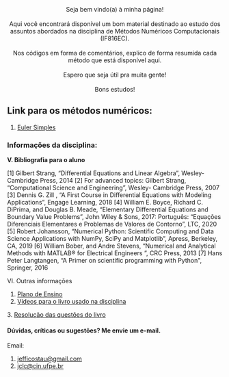 <center>Seja bem vindo(a) à minha página!
<br><br>Aqui você encontrará disponível um bom material destinado ao estudo dos assuntos abordados na disciplina de Métodos Numéricos Computacionais (IF816EC).
<br><br>Nos códigos em forma de comentários, explico de forma resumida cada método que está disponível aqui.
<br><br>Espero que seja útil pra muita gente!
<br><br>Bons estudos!
</center>

## Link para os métodos numéricos:

1. <a href="https://github.com/jc-costa/MetodosNumericos/blob/main/eulerSimples.py" target="_blank">Euler Simples</a>

### Informações da disciplina:

<b>V. Bibliografia para o aluno</b>

[1] Gilbert Strang, “Differential Equations and Linear Algebra”, Wesley-Cambridge
Press, 2014
[2] For advanced topics: Gilbert Strang, “Computational Science and Engineering”, Wesley-
Cambridge Press, 2007
[3] Dennis G. Zill , “A First Course in Differential Equations with Modeling Applications”,
Engage Learning, 2018
[4] William E. Boyce, Richard C. DiPrima, and Douglas B. Meade, “Elementary Differential
Equations and Boundary Value Problems”, John Wiley & Sons, 2017: Português: “Equações
Diferenciais Elementares e Problemas de Valores de Contorno”, LTC, 2020
[5] Robert Johansson, “Numerical Python: Scientific Computing and Data Science
Applications with NumPy, SciPy and Matplotlib”, Apress, Berkeley, CA, 2019
[6] William Bober, and Andre Stevens, “Numerical and Analytical Methods with MATLAB®
for Electrical Engineers ”, CRC Press, 2013
[7] Hans Peter Langtangen, “A Primer on scientific programming with Python", Springer,
2016

VI. Outras informações
1. <a href="https://drive.google.com/file/d/1p5AqOetvaWZeK98PPgQRsTVcozjZhm0P/view" target="_blank">Plano de Ensino</a>
2. <a href="https://youtube.com/playlist?list=PLUl4u3cNGP63oTpyxCMLKt_JmB0WtSZfG" target="_blank">Vídeos para o livro usado na disciplina
</a>
3. <a href="https://drive.google.com/file/d/1kcsW0rrjdfLzoGGj7cRQrCbF7SHcGe8K/view" target="_blank">Resolução das questões do livro</a>

#### Dúvidas, críticas ou sugestões? Me envie um e-mail.
Email: 
1. jefficostau@gmail.com
2. jclc@cin.ufpe.br


